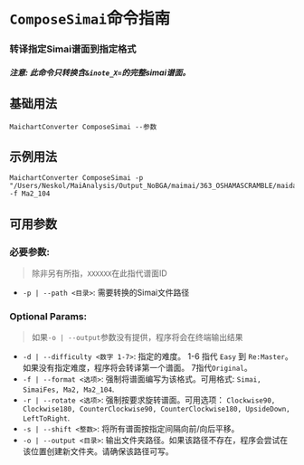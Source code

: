 # `ComposeSimai`命令指南

### 转译指定Simai谱面到指定格式

#### _注意: 此命令只转换含`&inote_X=`的完整simai谱面。_

## 基础用法

    MaichartConverter ComposeSimai --参数

## 示例用法

    MaichartConverter ComposeSimai -p "/Users/Neskol/MaiAnalysis/Output_NoBGA/maimai/363_OSHAMASCRAMBLE/maidata.txt" -f Ma2_104

## 可用参数

### 必要参数:

> 除非另有所指，`XXXXXX`在此指代谱面ID

- `-p | --path <目录>`: 需要转换的Simai文件路径

### Optional Params:

> 如果`-o | --output`参数没有提供，程序将会在终端输出结果

- `-d | --difficulty <数字 1-7>`: 指定的难度。 1-6 指代 `Easy` 到 `Re:Master`。 如果没有指定难度，程序将会转译第一个谱面。 7指代`Original`。
- `-f | --format <选项>`: 强制将谱面编写为该格式。可用格式: `Simai, SimaiFes, Ma2, Ma2_104`.
- `-r | --rotate <选项>`: 强制按要求旋转谱面。可用选项： `Clockwise90, Clockwise180, CounterClockwise90, CounterClockwise180, UpsideDown, LeftToRight`.
- `-s | --shift <整数>`: 将所有谱面按指定间隔向前/向后平移。
- `-o | --output <目录>`: 输出文件夹路径。如果该路径不存在，程序会尝试在该位置创建新文件夹。请确保该路径可写。
